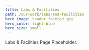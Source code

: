 ```yaml
---
title: Labs & Facilities
path: /our-work/labs-and-facilities
hero_image: header_faceted.jpg
hero_color: light-blue
hero_size: small
---
```

Labs & Facilities Page Placeholder.